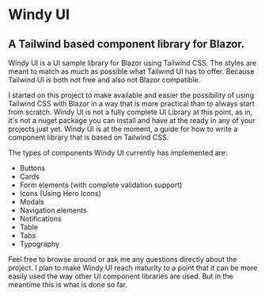 # Windy UI
## A Tailwind based component library for Blazor.

Windy UI is a UI sample library for Blazor using Tailwind CSS. The styles are meant to match as much as possible what Tailwind UI has to offer. Because Tailwind UI is both not free and also not Blazor compatible.

I started on this project to make available and easier the possibility of using Tailwind CSS with Blazor in a way that is more practical than to always start from scratch. Windy UI is not a fully complete UI Library at this point, as in, it's not a nuget package you can install and have at the ready in any of your projects just yet. Windy UI is at the moment, a guide for how to write a component library that is based on Tailwind CSS.

The types of components Windy UI currently has implemented are:

 - Buttons
 - Cards
 - Form elements (with complete validation support)
 - Icons (Using Hero Icons)
 - Modals
 - Navigation elements
 - Notifications
 - Table
 - Tabs
 - Typography

Feel free to browse around or ask me any questions directly about the project. I plan to make Windy UI reach maturity to a point that it can be more easily used the way other UI component libraries are used. But in the meantime this is what is done so far.
